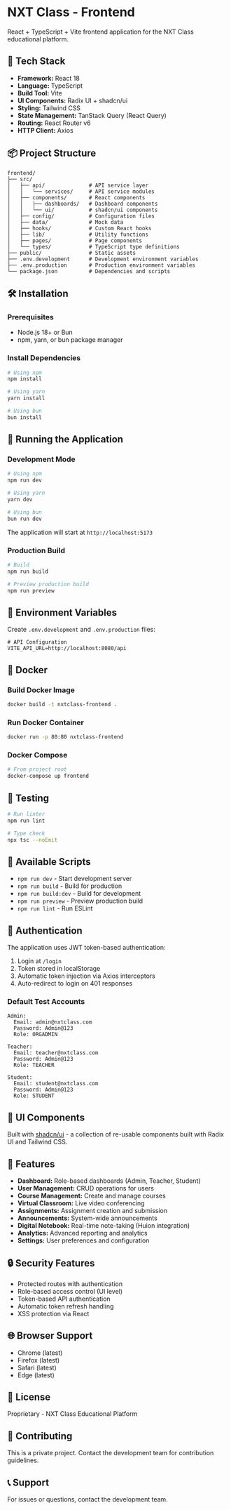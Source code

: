 # NXT Class - Frontend

React + TypeScript + Vite frontend application for the NXT Class educational platform.

## 🚀 Tech Stack

- **Framework:** React 18
- **Language:** TypeScript
- **Build Tool:** Vite
- **UI Components:** Radix UI + shadcn/ui
- **Styling:** Tailwind CSS
- **State Management:** TanStack Query (React Query)
- **Routing:** React Router v6
- **HTTP Client:** Axios

## 📦 Project Structure

```
frontend/
├── src/
│   ├── api/              # API service layer
│   │   └── services/     # API service modules
│   ├── components/       # React components
│   │   ├── dashboards/   # Dashboard components
│   │   └── ui/           # shadcn/ui components
│   ├── config/           # Configuration files
│   ├── data/             # Mock data
│   ├── hooks/            # Custom React hooks
│   ├── lib/              # Utility functions
│   ├── pages/            # Page components
│   └── types/            # TypeScript type definitions
├── public/               # Static assets
├── .env.development      # Development environment variables
├── .env.production       # Production environment variables
└── package.json          # Dependencies and scripts
```

## 🛠️ Installation

### Prerequisites
- Node.js 18+ or Bun
- npm, yarn, or bun package manager

### Install Dependencies

```bash
# Using npm
npm install

# Using yarn
yarn install

# Using bun
bun install
```

## 🏃 Running the Application

### Development Mode

```bash
# Using npm
npm run dev

# Using yarn
yarn dev

# Using bun
bun run dev
```

The application will start at `http://localhost:5173`

### Production Build

```bash
# Build
npm run build

# Preview production build
npm run preview
```

## 🔧 Environment Variables

Create `.env.development` and `.env.production` files:

```env
# API Configuration
VITE_API_URL=http://localhost:8080/api
```

## 🐳 Docker

### Build Docker Image

```bash
docker build -t nxtclass-frontend .
```

### Run Docker Container

```bash
docker run -p 80:80 nxtclass-frontend
```

### Docker Compose

```bash
# From project root
docker-compose up frontend
```

## 🧪 Testing

```bash
# Run linter
npm run lint

# Type check
npx tsc --noEmit
```

## 📝 Available Scripts

- `npm run dev` - Start development server
- `npm run build` - Build for production
- `npm run build:dev` - Build for development
- `npm run preview` - Preview production build
- `npm run lint` - Run ESLint

## 🔐 Authentication

The application uses JWT token-based authentication:

1. Login at `/login`
2. Token stored in localStorage
3. Automatic token injection via Axios interceptors
4. Auto-redirect to login on 401 responses

### Default Test Accounts

```
Admin:
  Email: admin@nxtclass.com
  Password: Admin@123
  Role: ORGADMIN

Teacher:
  Email: teacher@nxtclass.com
  Password: Admin@123
  Role: TEACHER

Student:
  Email: student@nxtclass.com
  Password: Admin@123
  Role: STUDENT
```

## 🎨 UI Components

Built with [shadcn/ui](https://ui.shadcn.com/) - a collection of re-usable components built with Radix UI and Tailwind CSS.

## 📱 Features

- **Dashboard:** Role-based dashboards (Admin, Teacher, Student)
- **User Management:** CRUD operations for users
- **Course Management:** Create and manage courses
- **Virtual Classroom:** Live video conferencing
- **Assignments:** Assignment creation and submission
- **Announcements:** System-wide announcements
- **Digital Notebook:** Real-time note-taking (Huion integration)
- **Analytics:** Advanced reporting and analytics
- **Settings:** User preferences and configuration

## 🔒 Security Features

- Protected routes with authentication
- Role-based access control (UI level)
- Token-based API authentication
- Automatic token refresh handling
- XSS protection via React

## 🌐 Browser Support

- Chrome (latest)
- Firefox (latest)
- Safari (latest)
- Edge (latest)

## 📄 License

Proprietary - NXT Class Educational Platform

## 🤝 Contributing

This is a private project. Contact the development team for contribution guidelines.

## 📞 Support

For issues or questions, contact the development team.
